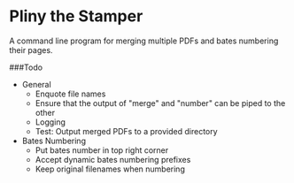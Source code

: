# Pliny the Stamper
A command line program for merging multiple PDFs and bates numbering their pages.

###Todo
- General
    - Enquote file names
    - Ensure that the output of "merge" and "number" can be piped to the other
    - Logging
    - Test: Output merged PDFs to a provided directory
- Bates Numbering
    - Put bates number in top right corner
    - Accept dynamic bates numbering prefixes
    - Keep original filenames when numbering